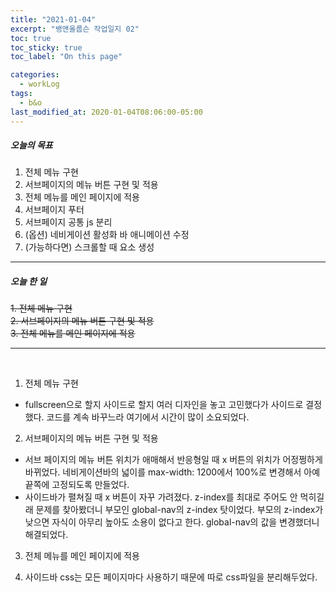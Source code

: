 ```yaml
---
title: "2021-01-04"
excerpt: "뱅앤올룹슨 작업일지 02"
toc: true
toc_sticky: true
toc_label: "On this page"

categories:
  - workLog
tags:
  - b&o
last_modified_at: 2020-01-04T08:06:00-05:00
---
```


##### 오늘의 목표

1. 전체 메뉴 구현
2. 서브페이지의 메뉴 버튼 구현 및 적용
3. 전체 메뉴를 메인 페이지에 적용
4. 서브페이지 푸터
5. 서브페이지 공통 js 분리
6. (옵션) 네비게이션 활성화 바 애니메이션 수정
7. (가능하다면) 스크롤할 때 요소 생성

---

##### 오늘 한 일

~~1. 전체 메뉴 구현~~ <br/>
~~2. 서브페이지의 메뉴 버튼 구현 및 적용~~ <br/>
~~3. 전체 메뉴를 메인 페이지에 적용~~ <br/>

---

<br />

1. 전체 메뉴 구현

- fullscreen으로 할지 사이드로 할지 여러 디자인을 놓고 고민했다가 사이드로 결정했다. 코드를 계속 바꾸느라 여기에서 시간이 많이 소요되었다.

2. 서브페이지의 메뉴 버튼 구현 및 적용

- 서브 페이지의 메뉴 버튼 위치가 애매해서 반응형일 때 x 버튼의 위치가 어정쩡하게 바뀌었다. 네비게이션바의 넓이를 max-width: 1200에서 100%로 변경해서 아예 끝쪽에 고정되도록 만들었다.
- 사이드바가 펼쳐질 때 x 버튼이 자꾸 가려졌다. z-index를 최대로 주어도 안 먹히길래 문제를 찾아봤더니 부모인 global-nav의 z-index 탓이었다. 부모의 z-index가 낮으면 자식이 아무리 높아도 소용이 없다고 한다. global-nav의 값을 변경했더니 해결되었다.

3. 전체 메뉴를 메인 페이지에 적용

4. 사이드바 css는 모든 페이지마다 사용하기 때문에 따로 css파일을 분리해두었다.
